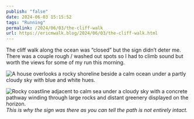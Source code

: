 ```yaml
---
publish: "false"
date: 2024-06-03 15:15:52
tags: "Running"
permalink: /2024/06/03/the-cliff-walk
url: https://ericmwalk.blog/2024/06/03/the-cliff-walk.html
---
```


The cliff walk along the ocean was “closed” but the sign didn’t deter me. There was a couple rough / washed out spots so I had to climb sound but worth the views for some of my run this morning.

![A house overlooks a rocky shoreline beside a calm ocean under a partly cloudy sky with blue and white hues.](https://ericmwalk.blog/uploads/2024/img-0160.jpeg)

![Rocky coastline adjacent to calm sea under a cloudy sky with a concrete pathway winding through large rocks and distant greenery displayed on the horizon.](https://ericmwalk.blog/uploads/2024/img-0161.jpeg)
*This is why the sign was there as you can tell the path is not entirely intact.*